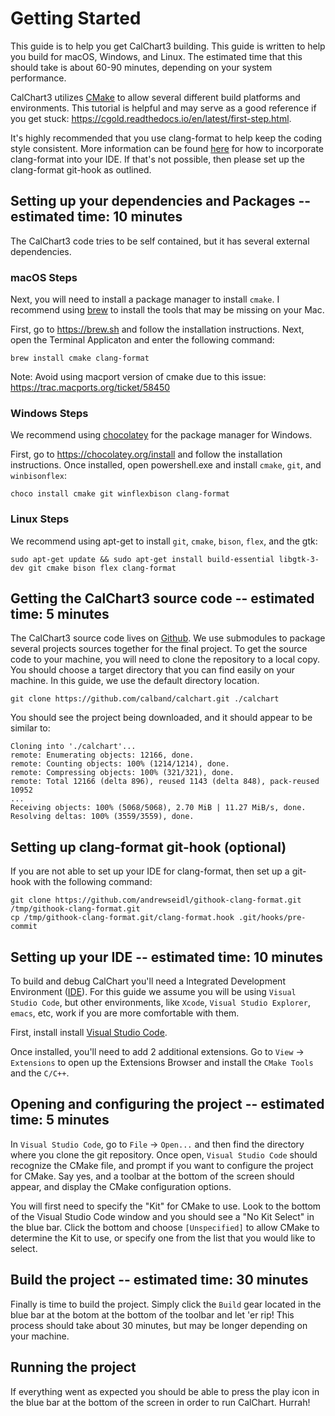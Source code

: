 # Getting Started

This guide is to help you get CalChart3 building.  This guide is written to help you build for macOS, Windows, and Linux.  The estimated time that this should take is about 60-90 minutes, depending on your system performance.

CalChart3 utilizes [CMake](https://cmake.org) to allow several different build platforms and environments.  This tutorial is helpful and may serve as a good reference if you get stuck: https://cgold.readthedocs.io/en/latest/first-step.html.

It's highly recommended that you use clang-format to help keep the coding style consistent.  More information can be found [here](https://github.com/andrewseidl/githook-clang-format) for how to incorporate clang-format into your IDE.  If that's not possible, then please set up the clang-format git-hook as outlined.

## Setting up your dependencies and Packages -- estimated time: 10 minutes

The CalChart3 code tries to be self contained, but it has several external dependencies.

### macOS Steps

Next, you will need to install a package manager to install `cmake`. I recommend using [brew](https://brew.sh) to install the tools that may be missing on your Mac.

First, go to https://brew.sh and follow the installation instructions.  Next, open the Terminal Applicaton and enter the following command:

```
brew install cmake clang-format
```

Note:
Avoid using macport version of cmake due to this issue:
https://trac.macports.org/ticket/58450

### Windows Steps

We recommend using [chocolatey](https://chocolatey.org) for the package manager for Windows.  

First, go to https://chocolatey.org/install and follow the installation instructions.  Once installed, open powershell.exe and install `cmake`, `git`, and `winbisonflex`:

```
choco install cmake git winflexbison clang-format
```

### Linux Steps

We recommend using apt-get to install `git`, `cmake`, `bison`, `flex`, and the gtk:

```
sudo apt-get update && sudo apt-get install build-essential libgtk-3-dev git cmake bison flex clang-format
```

## Getting the CalChart3 source code -- estimated time: 5 minutes

The CalChart3 source code lives on [Github](https://github.com/calband/calchart).  We use submodules to package several projects sources together for the final project.  To get the source code to your machine, you will need to clone the repository to a local copy.  You should choose a target directory that you can find easily on your machine.  In this guide, we use the default directory location.

```
git clone https://github.com/calband/calchart.git ./calchart
```

You should see the project being downloaded, and it should appear to be similar to:
```
Cloning into './calchart'...
remote: Enumerating objects: 12166, done.
remote: Counting objects: 100% (1214/1214), done.
remote: Compressing objects: 100% (321/321), done.
remote: Total 12166 (delta 896), reused 1143 (delta 848), pack-reused 10952
...
Receiving objects: 100% (5068/5068), 2.70 MiB | 11.27 MiB/s, done.
Resolving deltas: 100% (3559/3559), done.
```

## Setting up clang-format git-hook (optional)

If you are not able to set up your IDE for clang-format, then set up a git-hook with the following command:

```
git clone https://github.com/andrewseidl/githook-clang-format.git /tmp/githook-clang-format.git
cp /tmp/githook-clang-format.git/clang-format.hook .git/hooks/pre-commit       
```

## Setting up your IDE -- estimated time: 10 minutes

To build and debug CalChart you'll need a Integrated Development Environment ([IDE](https://en.wikipedia.org/wiki/Integrated_development_environment)).  For this guide we assume you will be using `Visual Studio Code`, but other environments, like `Xcode`, `Visual Studio Explorer`, `emacs`, etc, work if you are more comfortable with them.

First, install install [Visual Studio Code](https://code.visualstudio.com).

Once installed, you'll need to add 2 additional extensions.  Go to `View` -> `Extensions` to open up the Extensions Browser and install the `CMake Tools` and the `C/C++`.


## Opening and configuring the project -- estimated time: 5 minutes

In `Visual Studio Code`, go to `File` -> `Open...` and then find the directory where you clone the git repository.  Once open, `Visual Studio Code` should recognize the CMake file, and prompt if you want to configure the project for CMake.  Say yes, and a toolbar at the bottom of the screen should appear, and display the CMake configuration options.

You will first need to specify the "Kit" for CMake to use.  Look to the bottom of the Visual Studio Code window and you should see a "No Kit Select" in the blue bar.  Click the bottom and choose `[Unspecified]` to allow CMake to determine the Kit to use, or specify one from the list that you would like to select.

## Build the project -- estimated time: 30 minutes

Finally is time to build the project.  Simply click the `Build` gear located in the blue bar at the botom at the bottom of the toolbar and let 'er rip!  This process should take about 30 minutes, but may be longer depending on your machine.
 
## Running the project

If everything went as expected you should be able to press the play icon in the blue bar at the bottom of the screen in order to run CalChart.  Hurrah!





